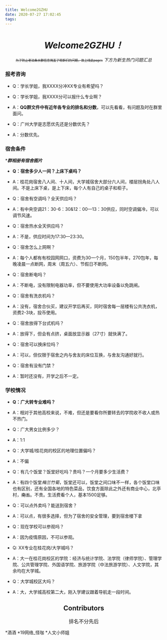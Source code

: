 ```yaml
---
title: Welcome2GZHU
date: 2020-07-27 17:02:45
tags:
---
```


# <center>*Welcome2GZHU！*</center>

<center>

<font size="1"> ~~为了防止老油条水群信息掩盖了萌新们的问题，故上线此pages~~</font>
*下方为新生热门问题汇总*
</center>

<!--more-->

### 报考咨询

+ Q：学长学姐，我XXXX分冲XX专业有希望吗？
+ Q：学长学姐，我XXXX分可以报什么专业啊？
+ A：**QQ群文件中有近年各专业的排名和分数**，可以先看看，有问题及时在群里面问。
  

+ Q：广州大学是志愿优先还是分数优先？
+ A：分数优先。

### 宿舍条件


****群相册有宿舍图片***

+ **Q：宿舍多少人一间？上床下桌吗？**
+ A：桂花岗宿舍八人间、十人间，大学城宿舍大部分六人间，楼层拐角处八人间。不是上床下桌，是上下床，每个人有自己的桌子和柜子。
  
  
+ Q：宿舍有空调吗？全天供应吗？
+ A：有中央空调21：30-6：30&12：00—13：30供应，同时空调偏冷，可以调节风速。


+ Q：宿舍热水全天供应吗？
+ A：不是，供应时间为17:30—23:30。


+ Q：宿舍怎么上网啊？
+ A：每个人都有有校园网网口，资费为30一个月，150包半年，270包年，每晚凌晨一点断网，周末（周五六）、节假日不断网。


+ Q：宿舍断电吗？
+ A：不断电，没有限制电器功率，但不要使用大功率设备以免跳闸。


+ Q：宿舍有洗衣机吗？
+ A：没有，宿舍合伙买，建议开学后再买，同时宿舍每一层楼有公共洗衣机，资费2-3块，投币使用。
  

+ Q：宿舍放得下台式机吗？
+ A：放得下，但会有点挤，桌面放显示器（27寸）就快满了。


+ Q：宿舍可以换床位吗？
+ A：可以，但仅限于宿舍之内与舍友的床位互换，与舍友沟通好就行。


+ Q：宿舍有没有门禁？
+ A：暂时还没有，开学之后不一定。

### 学校情况


+ **Q：广大转专业难吗？**
+ A：相对于其他高校来说，不难，但还是要看你所要转去的学院收不收人或热不热门。


+ Q：广大男女比例多少？
+ A：1:1


+ Q：大学城/桂花岗的校区的地理位置偏吗？
+ A：不偏


+ Q：有几个饭堂？饭堂好吃吗？贵吗？一个月要多少生活费？
+ A：有四个饭堂*梅兰竹菊*，饭堂还可以，饭堂之间口味不一样，各个饭堂口味也有区别，还有全国各地的特色菜品，饮食方面除此之外还有商业中心，北亭村，~~南五~~。不贵。生活费看个人，基本1500足够。


+ Q：可以点外卖吗？能送到宿舍？
+ A：可以点，有很多选择，但为了宿舍的安全管理，要到宿舍楼下拿


+ Q：现在学校可以参观吗？
+ A：因为疫情原因，不可以参观。


+ Q: XX专业在桂花岗/大学城吗？
+ A：大一在桂花岗校区的学院：经济与统计学院、法学院（律师学院）、管理学院、公共管理学院、外国语学院、旅游学院（中法旅游学院）、人文学院，其余均在大学城。


+ Q：大学城校区大吗？
+ A：大，大学城高校第二大，刚入学建议跟着导航走一段时间。



<center>


## Contributors  
<font size="3"> 排名不分先后</font>

</center>


*酒酒 *19网络_怪咖 *人文小师姐